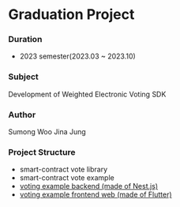 # Graduation Project
### Duration
- 2023 semester(2023.03 ~ 2023.10)

### Subject
Development of Weighted Electronic Voting SDK

### Author
Sumong Woo
Jina Jung

### Project Structure
- smart-contract vote library
- smart-contract vote example
- [voting example backend (made of Nest.js)](https://github.com/su-mong/graduation_project_backend_server)
- [voting example frontend web (made of Flutter)](https://github.com/su-mong/graduation_project_frontend_web)
